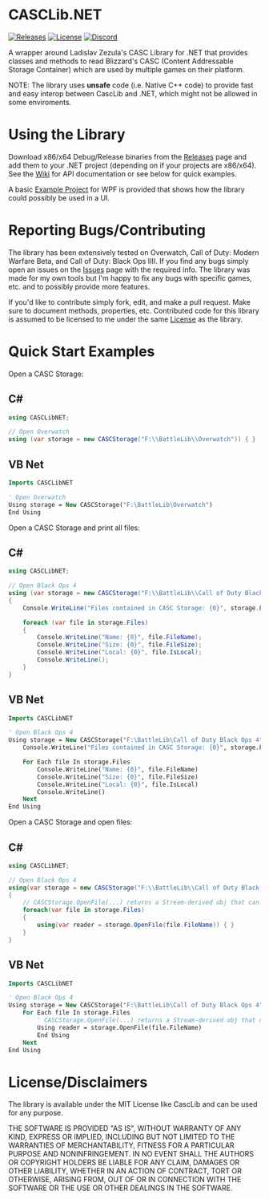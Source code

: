 # CASCLib.NET
[![Releases](https://img.shields.io/github/downloads/Scobalula/CASCLib.NET/total.svg)](https://github.com/Scobalula/Greyhound/releases) [![License](https://img.shields.io/github/license/Scobalula/CASCLib.NET.svg)](https://github.com/Scobalula/Greyhound/blob/master/LICENSE) [![Discord](https://img.shields.io/badge/chat-Discord-blue.svg)](https://discord.gg/fGVpV39)

A wrapper around Ladislav Zezula's CASC Library for .NET that provides classes and methods to read Blizzard's CASC (Content Addressable Storage Container) which are used by multiple games on their platform.

NOTE: The library uses **unsafe** code (i.e. Native C++ code) to provide fast and easy interop between CascLib and .NET, which might not be allowed in some enviroments.

# Using the Library

Download x86/x64 Debug/Release binaries from the [Releases](https://github.com/Scobalula/CASCLib.NET/releases) page and add them to your .NET project (depending on if your projects are x86/x64). See the [Wiki](https://github.com/Scobalula/CASCLib.NET/wiki) for API documentation or see below for quick examples.

A basic [Example Project](https://github.com/Scobalula/CASCLib.NET/tree/master/src/CASCLib.NET/CASCLib.NET.Example) for WPF is provided that shows how the library could possibly be used in a UI.

# Reporting Bugs/Contributing

The library has been extensively tested on Overwatch, Call of Duty: Modern Warfare Beta, and Call of Duty: Black Ops IIII. If you find any bugs simply open an issues on the [Issues](https://github.com/Scobalula/CASCLib.NET/issues) page with the required info. The library was made for my own tools but I'm happy to fix any bugs with specific games, etc. and to possibly provide more features.

If you'd like to contribute simply fork, edit, and make a pull request. Make sure to document methods, properties, etc. Contributed code for this library is assumed to be licensed to me under the same [License](https://github.com/Scobalula/CASCLib.NET/blob/master/LICENSE) as the library.

# Quick Start Examples

Open a CASC Storage:

## C#

```cs
using CASCLibNET;

// Open Overwatch
using (var storage = new CASCStorage("F:\\BattleLib\\Overwatch")) { }
```

## VB Net

```vb
Imports CASCLibNET

' Open Overwatch
Using storage = New CASCStorage("F:\BattleLib\Overwatch")
End Using
```

Open a CASC Storage and print all files:

## C#

```cs
using CASCLibNET;

// Open Black Ops 4
using (var storage = new CASCStorage("F:\\BattleLib\\Call of Duty Black Ops 4"))
{
    Console.WriteLine("Files contained in CASC Storage: {0}", storage.FilePath);

    foreach (var file in storage.Files)
    {
        Console.WriteLine("Name: {0}", file.FileName);
        Console.WriteLine("Size: {0}", file.FileSize);
        Console.WriteLine("Local: {0}", file.IsLocal);
        Console.WriteLine();
    }
}
```

## VB Net

```vb
Imports CASCLibNET

' Open Black Ops 4
Using storage = New CASCStorage("F:\BattleLib\Call of Duty Black Ops 4")
    Console.WriteLine("Files contained in CASC Storage: {0}", storage.FilePath)

    For Each file In storage.Files
        Console.WriteLine("Name: {0}", file.FileName)
        Console.WriteLine("Size: {0}", file.FileSize)
        Console.WriteLine("Local: {0}", file.IsLocal)
        Console.WriteLine()
    Next
End Using
```

Open a CASC Storage and open files:

## C#

```cs
using CASCLibNET;

// Open Black Ops 4
using(var storage = new CASCStorage("F:\\BattleLib\\Call of Duty Black Ops 4"))
{
    // CASCStorage.OpenFile(...) returns a Stream-derived obj that can be passed to BinaryReader, etc.
    foreach(var file in storage.Files)
    {
        using(var reader = storage.OpenFile(file.FileName)) { }
    }
}
```

## VB Net

```vb
Imports CASCLibNET

' Open Black Ops 4
Using storage = New CASCStorage("F:\BattleLib\Call of Duty Black Ops 4")
    For Each file In storage.Files
        ' CASCStorage.OpenFile(...) returns a Stream-derived obj that can be passed to BinaryReader, etc.
        Using reader = storage.OpenFile(file.FileName)
        End Using
    Next
End Using
```

# License/Disclaimers

The library is available under the MIT License like CascLib and can be used for any purpose.

THE SOFTWARE IS PROVIDED "AS IS", WITHOUT WARRANTY OF ANY KIND, EXPRESS OR IMPLIED,
INCLUDING BUT NOT LIMITED TO THE WARRANTIES OF MERCHANTABILITY, FITNESS FOR A
PARTICULAR PURPOSE AND NONINFRINGEMENT. IN NO EVENT SHALL THE AUTHORS OR COPYRIGHT
HOLDERS BE LIABLE FOR ANY CLAIM, DAMAGES OR OTHER LIABILITY, WHETHER IN AN ACTION OF
CONTRACT, TORT OR OTHERWISE, ARISING FROM, OUT OF OR IN CONNECTION WITH THE SOFTWARE
OR THE USE OR OTHER DEALINGS IN THE SOFTWARE.